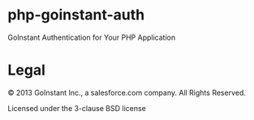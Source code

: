 # php-goinstant-auth

GoInstant Authentication for Your PHP Application

# Legal

&copy; 2013 GoInstant Inc., a salesforce.com company.  All Rights Reserved.

Licensed under the 3-clause BSD license
